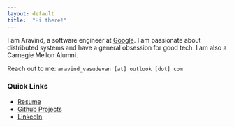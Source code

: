 ```yaml
---
layout: default
title:  "Hi there!"
---
```


I am Aravind, a software engineer at [Google](https://www.google.com/). I am passionate about distributed systems and have a general obsession for good tech. I am also a Carnegie Mellon Alumni.

Reach out to me: `aravind_vasudevan [at] outlook [dot] com`

### Quick Links
- [Resume](https://github.com/AravindVasudev/resume/raw/master/aravind_vasudevan.pdf)
- [Github Projects](https://github.com/AravindVasudev)
- [LinkedIn](https://www.linkedin.com/in/aravindvasudev/)